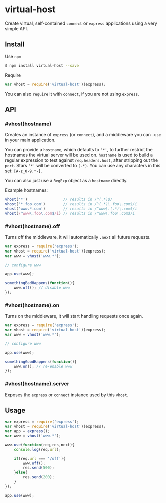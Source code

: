 # virtual-host

Create virtual, self-contained `connect` or `express` applications using a very simple API.

## Install

Use `npm`

```bash
$ npm install virtual-host --save
```

Require

```js
var vhost = require('virtual-host')(express);
```

You can also `require` it with `connect`, if you are not using `express`.

## API

### #vhost(hostname)

Creates an instance of `express` (or `connect`), and a middleware you can `.use` in your main application.

You can provide a `hostname`, which defaults to `'*'`, to further restrict the hostnames the virtual server will be used on. `hostname` is used to build a regular expression to test against `req.headers.host`, after stripping out the `port`. Stars `'*'` will be converted to `(.*)`. You can use any characters in this set: `[A-z_0-9.*-]`.

You can also just use a `RegExp` object as a `hostname` directly.

Example hostnames:

```js
vhost('*')                // results in /^(.*)$/
vhost('*.foo.com')        // results in /^(.*)\.foo\.com$/i
vhost('www.*.com')        // results in /^www\.(.*)\.com$/i
vhost(/^www\.foo\.com$/i) // results in /^www\.foo\.com$/i
```

### #vhost(hostname).off

Turns off the middleware, it will automatically `.next` all future requests.

```js
var express = require('express');
var vhost = require('virtual-host')(express);
var www = vhost('www.*');

// configure www

app.use(www);

somethingBadHappens(function(){
    www.off(); // disable www
});
```

### #vhost(hostname).on

Turns on the middleware, it will start handling requests once again.

```js
var express = require('express');
var vhost = require('virtual-host')(express);
var www = vhost('www.*');

// configure www

app.use(www);

somethingGoodHappens(function(){
    www.on(); // re-enable www
});
```

### #vhost(hostname).server

Exposes the `express` or `connect` instance used by this `vhost`.

## Usage

```js
var express = require('express');
var vhost = require('virtual-host')(express);
var app = express();
var www = vhost('www.*');

www.use(function(req,res,next){
    console.log(req.url);

    if(req.url === '/off'){
        www.off();
        res.send(500);
    }else{
        res.send(200);
    }    
});

app.use(www);
```
